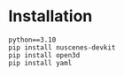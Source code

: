 # Installation

```
python==3.10
pip install nuscenes-devkit
pip install open3d
pip install yaml

```
